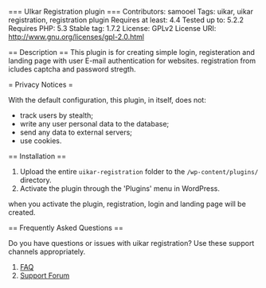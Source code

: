 === UIkar Registration plugin ===
Contributors: samooel
Tags: uikar, uikar registration, registration plugin
Requires at least: 4.4
Tested up to: 5.2.2
Requires PHP: 5.3
Stable tag: 1.7.2
License: GPLv2
License URI: http://www.gnu.org/licenses/gpl-2.0.html



== Description ==
This plugin is for creating simple login, registeration and landing page with user E-mail authentication for websites. registration from icludes captcha and password stregth.

= Privacy Notices =

With the default configuration, this plugin, in itself, does not:

* track users by stealth;
* write any user personal data to the database;
* send any data to external servers;
* use cookies.


== Installation ==

1. Upload the entire `uikar-registration` folder to the `/wp-content/plugins/` directory.
2. Activate the plugin through the 'Plugins' menu in WordPress.

when you activate the plugin, registration, login and landing page will be created.


== Frequently Asked Questions ==

Do you have questions or issues with uikar registration? Use these support channels appropriately.

1. [FAQ](https://uikar.com/)
2. [Support Forum](https://wordpress.org/support/plugin/uikar-registration/)